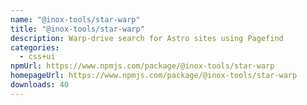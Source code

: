 ```yaml
---
name: "@inox-tools/star-warp"
title: "@inox-tools/star-warp"
description: Warp-drive search for Astro sites using Pagefind
categories:
  - css+ui
npmUrl: https://www.npmjs.com/package/@inox-tools/star-warp
homepageUrl: https://www.npmjs.com/package/@inox-tools/star-warp
downloads: 40
---
```

